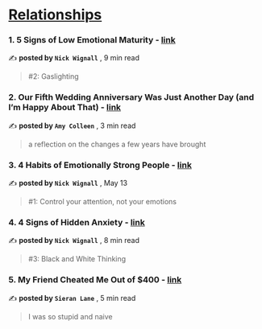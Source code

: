 
<h1><a href=https://medium.com/tag/relationships/recommended target="_blank" rel="noopener noreferrer">Relationships</a></h1>
<h3>1. 5 Signs of Low Emotional Maturity - <a href=https://medium.com/@nickwignall/5-signs-of-low-emotional-maturity-21d0d1a0f449?source=tag_recommended_feed---------0-84----------relationships----------aaaaa843_70a4_4a12_a61f_cb5a79f153fa------- target="_blank" rel="noopener noreferrer">link</a></h3>

✍️ **posted by `Nick Wignall`** <date> , 9 min read</date>

<blockquote>#2: Gaslighting</blockquote>

<h3>2. Our Fifth Wedding Anniversary Was Just Another Day (and I’m Happy About That) - <a href=https://medium.com/@amycolleen/our-fifth-wedding-anniversary-was-just-another-day-and-im-happy-about-that-f7a00c3e9cac?source=tag_recommended_feed---------1-107----------relationships----------aaaaa843_70a4_4a12_a61f_cb5a79f153fa------- target="_blank" rel="noopener noreferrer">link</a></h3>

✍️ **posted by `Amy Colleen`** <date> , 3 min read</date>

<blockquote>a reflection on the changes a few years have brought</blockquote>

<h3>3. 4 Habits of Emotionally Strong People - <a href=https://medium.com/@nickwignall/4-habits-of-emotionally-strong-people-35c1255ba5d4?source=tag_recommended_feed---------2-85----------relationships----------aaaaa843_70a4_4a12_a61f_cb5a79f153fa------- target="_blank" rel="noopener noreferrer">link</a></h3>

✍️ **posted by `Nick Wignall`** <date> , May 13</date>

<blockquote>#1: Control your attention, not your emotions</blockquote>

<h3>4. 4 Signs of Hidden Anxiety - <a href=https://medium.com/@nickwignall/4-signs-of-hidden-anxiety-fa7645121d5a?source=tag_recommended_feed---------3-84----------relationships----------aaaaa843_70a4_4a12_a61f_cb5a79f153fa------- target="_blank" rel="noopener noreferrer">link</a></h3>

✍️ **posted by `Nick Wignall`** <date> , 8 min read</date>

<blockquote>#3: Black and White Thinking</blockquote>

<h3>5. My Friend Cheated Me Out of $400 - <a href=https://medium.com/the-narrative-arc/my-friend-cheated-me-out-of-400-bb08787e993a?source=tag_recommended_feed---------4-107----------relationships----------aaaaa843_70a4_4a12_a61f_cb5a79f153fa------- target="_blank" rel="noopener noreferrer">link</a></h3>

✍️ **posted by `Sieran Lane`** <date> , 5 min read</date>

<blockquote>I was so stupid and naive</blockquote>

